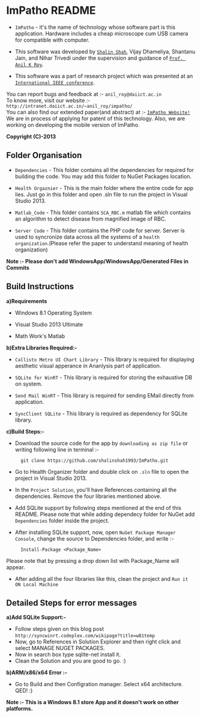 ImPatho README
==============================================

- `ImPatho` - it's the name of technology whose software part is this application. Hardware includes a cheap microscope cum USB camera for compatible with computer.

- This software was developed by [`Shalin Shah`](www.guptalab.org/shalinshah), Vijay Dhameliya, Shantanu Jain, and Nihar Trivedi under the supervision and guidance of [`Prof. Anil K Roy`](http://intranet.daiict.ac.in/~anil_roy/). 

- This software was a part of research project which was presented at an [`International IEEE conference`](http://ieeer10htc.org).

You can report bugs and feedback at :- `anil_roy@daiict.ac.in`                                      
To know more, visit our website :- `http://intranet.daiict.ac.in/~anil_roy/impatho/`                    
You can also find our extended paper(and abstract) at :- [`ImPatho Website!`](http://intranet.daiict.ac.in/~anil_roy/impatho/files/impatho.pdf)                                   
We are in process of applying for patent of this technology. Also, we are working on developing the mobile version of ImPatho.

**Copyright (C)-2013**


Folder Organisation
---------------------------------------------------------
- `Dependencies` - This folder contains all the dependencies for required for building the code. You may add this folder to NuGet Packages location.

- `Health Orgaznier` - This is the main folder where the entire code for app lies. Just go in this folder and open .sln file to run the project in Visual Studio 2013.

- `Matlab_Code` - This folder contains `SCA_RBC.m` matlab file which contains an algorithm to detect disease from magnified image of RBC. 

- `Server Code` - This folder contains the PHP code for server. Server is used to syncronize data across all the systems of a `health organization`.(Please refer the paper to understand meaning of health organization)

**Note :- Please don't add WindowsApp/WindowsApp/Generated Files in Commits**


Build Instructions
---------------------------------------------------------
**a)Requirements**

- Windows 8.1 Operating System

- Visual Studio 2013 Ultimate

- Math Work's Matlab


**b)Extra Libraries Required:-**

- `Callisto Metro UI Chart Library` - This library is required for displaying aesthetic visual apperance in Ananlysis part of application.

- `SQLite for WinRT` - This library is required for storing the exhaustive DB on system.

- `Send Mail WinRT` - This library is required for sending EMail directly from application.

- `SyncClient SQLite` - This library is required as dependency for SQLite library.

**c)Build Steps:-**

- Download the source code for the app by `downloading as zip file` or writing following line in terminal :- 

        git clone https://github.com/shalinshah1993/ImPatho.git

- Go to Health Organizer folder and double click on `.sln` file to open the project in Visual Studio 2013.

- In the `Project Solution`, you'll have References containing all the dependencies. Remove the four libraries mentioned above. 

- Add SQLite support by following steps mentioned at the end of this README. Please note that while adding dependecy folder for NuGet add `Dependencies` folder inside the project.

- After installing SQLite support, now, open `NuGet Package Manager Console`, change the source to Dependencies folder, and write :- 

        Install-Package <Package_Name>

Please note that by pressing <TAB> a drop down list with Package_Name will appear.

- After adding all the four libraries like this, clean the project and `Run it ON Local Machine`


Detailed Steps for error messages
-----------------------------------------------

**a)Add SQLite Support:-**

 - Follow steps given on this blog post `http://syncwinrt.codeplex.com/wikipage?title=w81temp`
 - Now, go to References in Solution Explorer and then right click and select MANAGE NUGET PACKAGES.
 - Now in search box type sqlite-net install it.
 - Clean the Solution and you are good to go. :) 

**b)ARM/x86/x64 Error :-**
 
 - Go to Build and then Configration manager. Select x64 architecture. QED! :)

**Note :- This is a Windows 8.1 store App and it doesn't work on other platforms.**
